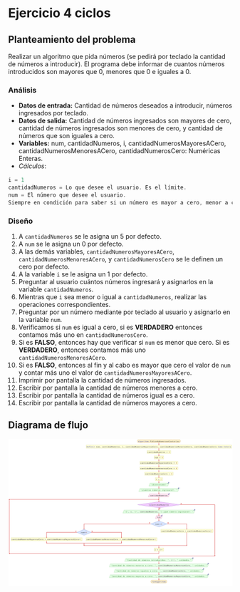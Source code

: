 # Ejercicio 4 ciclos

## Planteamiento del problema

Realizar un algoritmo que pida números (se pedirá por teclado la cantidad de números a introducir). El programa debe informar de cuantos números introducidos son mayores que 0, menores que 0 e iguales a 0.

### Análisis

- **Datos de entrada:** Cantidad de números deseados a introducir, números ingresados por teclado.
- **Datos de salida:** Cantidad de números ingresados son mayores de cero, cantidad de números ingresados son menores de cero, y cantidad de números que son iguales a cero.
- **Variables:** num, cantidadNumeros, i, cantidadNumerosMayoresACero, cantidadNumerosMenoresACero, cantidadNumerosCero: Numéricas Enteras.
- *Cálculos*:
```C
i = 1
cantidadNumeros = Lo que desee el usuario. Es el límite.
num = El número que desee el usuario.
Siempre en condición para saber si un número es mayor a cero, menor a cero, o igual a cero.
```

### Diseño

1. A `cantidadNumeros` se le asigna un 5 por defecto.
2. A `num` se le asigna un 0 por defecto.
3. A las demás variables, `cantidadNumerosMayoresACero`, `cantidadNumerosMenoresACero`, y `cantidadNumerosCero` se le definen un cero por defecto.
4. A la variable `i` se le asigna un 1 por defecto.
5. Preguntar al usuario cuántos números ingresará y asignarlos en la variable `cantidadNumeros`.
6. Mientras que `i` sea menor o igual a `cantidadNumeros`, realizar las operaciones correspondientes.
7. Preguntar por un número mediante por teclado al usuario y asignarlo en la variable `num`.
8. Verificamos si `num` es igual a cero, si es **VERDADERO** entonces contamos más uno en `cantidadNumerosCero`.
9. Si es **FALSO**, entonces hay que verificar si `num` es menor que cero. Si es **VERDADERO**, entonces contamos más uno `cantidadNumerosMenoresACero`.
10. Si es **FALSO**, entonces al fin y al cabo es mayor que cero el valor de `num` y contar más uno el valor de `cantidadNumerosMayoresACero`.
11. Imprimir por pantalla la cantidad de números ingresados.
12. Escribir por pantalla la cantidad de números menores a cero.
13. Escribir por pantalla la cantidad de números igual es a cero.
14. Escribir por pantalla la cantidad de números mayores a cero.

## Diagrama de flujo

![DFD del ejercicio 4 ciclos](./Ejercicio4DFD.png)
